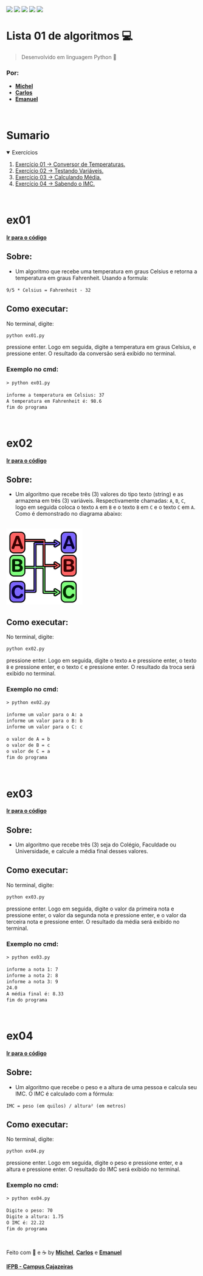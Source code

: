 <a href="#Sumario"><img src="https://img.shields.io/badge/Exerc%C3%ADcios-4-blue?style=for-the-badge"/></a>
<img src="https://img.shields.io/github/stars/Atividades-de-Algoritmos/Lista01-algoritmos?style=for-the-badge"/>
<img src="https://img.shields.io/badge/Lingua-Portugu%C3%AAs--Brasileiro-brightgreen?style=for-the-badge"/>
<a href="https://github.com/Atividades-de-Algoritmos/Lista01-algoritmos/graphs/contributors"><img src="https://img.shields.io/github/contributors/Atividades-de-Algoritmos/Lista01-algoritmos.svg?style=for-the-badge"/></a>
<a href="https://github.com/Atividades-de-Algoritmos/Lista01-algoritmos/blob/main/LICENSE"><img src="https://img.shields.io/github/license/Atividades-de-Algoritmos/Lista01-algoritmos.svg?style=for-the-badge"/></a>

# Lista 01 de algoritmos 💻
> Desenvolvido em linguagem Python 🐍
### Por:
- [**Michel**](https://github.com/MichelZero)
- [**Carlos**](https://github.com/SmokeDevL)
- [**Emanuel**](https://github.com/emanuelfranklyn)

<br>

# Sumario
<details open="open">
    <summary>Exercícios</summary>
    <ol>
        <li>
            <a href="#ex01">Exercício 01 -> Conversor de Temperaturas.</a>
        </li>
        <li>
            <a href="#ex02">Exercício 02 ->  Testando Variáveis.</a>
        </li>
        <li>
            <a href="#ex03">Exercício 03 -> Calculando Média.</a>
        </li>
        <li>
            <a href="#ex04">Exercício 04 -> Sabendo o IMC.</a>
        </li>
    </ol>
</details>

<br>
 
# ex01
#### <a href="https://github.com/Atividades-de-Algoritmos/Lista01-algoritmos/blob/main/ex01.py">Ir para o código</a>
## Sobre:
- Um algoritmo que recebe uma temperatura em graus Celsius e retorna a temperatura em graus Fahrenheit. Usando a formula:

`9/5 * Celsius = Fahrenheit - 32`

## Como executar:
No terminal, digite:
```cmd
python ex01.py
```
pressione enter. Logo em seguida, digite a temperatura em graus Celsius, e pressione enter.
O resultado da conversão será exibido no terminal.

### Exemplo no cmd:
```
> python ex01.py

informe a temperatura em Celsius: 37
A temperatura em Fahrenheit é: 98.6
fim do programa
```

<br>
  
# ex02
#### <a href="https://github.com/Atividades-de-Algoritmos/Lista01-algoritmos/blob/main/ex02.py">Ir para o código</a>
## Sobre:
- Um algoritmo que recebe três (3) valores do tipo texto (string) e as armazena em três (3) variáveis. Respectivamente chamadas: `A`, `B`, `C`, logo em seguida coloca o texto `A` em `B` e o texto `B` em `C` e o texto `C` em `A`. Como é demonstrado no diagrama abaixo:
<br>
<img src='./images/ex02-diagrama.png' width='200'>

## Como executar:
No terminal, digite:
```cmd
python ex02.py
```
pressione enter. Logo em seguida, digite o texto `A` e pressione enter, o texto `B` e pressione enter, e o texto `C` e pressione enter.
O resultado da troca será exibido no terminal.

### Exemplo no cmd:
```
> python ex02.py

informe um valor para o A: a
informe um valor para o B: b
informe um valor para o C: c

o valor de A = b
o valor de B = c
o valor de C = a
fim do programa
```

<br>

# ex03
#### <a href="https://github.com/Atividades-de-Algoritmos/Lista01-algoritmos/blob/main/ex03.py">Ir para o código</a>
## Sobre:
- Um algoritmo que recebe três (3) seja do Colégio, Faculdade ou Universidade, e calcule a média final desses valores.

## Como executar:
No terminal, digite:
```cmd
python ex03.py
```
pressione enter. Logo em seguida, digite o valor da primeira nota e pressione enter, o valor da segunda nota e pressione enter, e o valor da terceira nota e pressione enter.
O resultado da média será exibido no terminal.

### Exemplo no cmd:
```
> python ex03.py

informe a nota 1: 7
informe a nota 2: 8
informe a nota 3: 9
24.0
A média final é: 8.33
fim do programa
```

<br>
 
 ##
 
# ex04
#### <a href="https://github.com/Atividades-de-Algoritmos/Lista01-algoritmos/blob/main/ex04.py">Ir para o código</a>
## Sobre:
- Um algoritmo que recebe o peso e a altura de uma pessoa e calcula seu IMC. O IMC é calculado com a fórmula:

` IMC = peso (em quilos) / altura² (em metros) `


## Como executar:
No terminal, digite:
```cmd
python ex04.py
```
pressione enter. Logo em seguida, digite o peso e pressione enter, e a altura e pressione enter.
O resultado do IMC será exibido no terminal.

### Exemplo no cmd:
```
> python ex04.py

Digite o peso: 70
Digite a altura: 1.75
O IMC é: 22.22
fim do programa
```

<br>

Feito com 💚 e ☕ by [**Michel**](https://github.com/MichelZero), [**Carlos**](https://github.com/SmokeDevL) e [**Emanuel**](https://github.com/emanuelfranklyn)

[**IFPB - Campus Cajazeiras**](https://www.ifpb.edu.br)